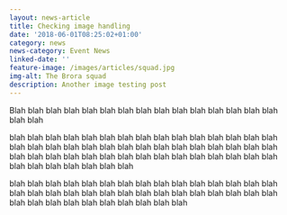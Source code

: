 ```yaml
---
layout: news-article
title: Checking image handling
date: '2018-06-01T08:25:02+01:00'
category: news
news-category: Event News
linked-date: ''
feature-image: /images/articles/squad.jpg
img-alt: The Brora squad
description: Another image testing post
---
```

Blah blah blah blah blah blah blah blah blah blah blah blah blah blah blah blah blah

 blah blah blah blah blah blah blah blah blah blah blah blah blah blah blah blah blah blah blah blah blah blah blah blah blah blah blah blah blah blah blah blah blah blah blah blah blah blah blah blah blah blah blah blah blah blah blah blah blah blah blah blah



 blah blah blah blah blah blah blah blah blah blah blah blah blah blah blah blah blah blah blah blah blah blah blah blah blah blah blah blah blah blah blah blah blah blah blah blah blah blah blah blah
